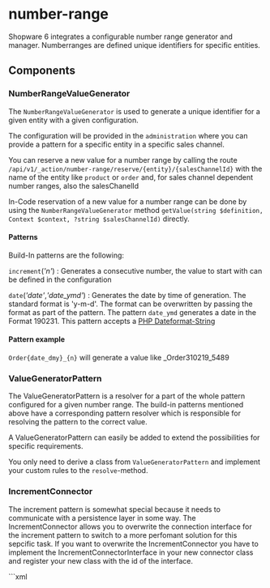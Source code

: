 # number-range

Shopware 6 integrates a configurable number range generator and manager. Numberranges are defined unique identifiers for specific entities.

## Components

### NumberRangeValueGenerator

The `NumberRangeValueGenerator` is used to generate a unique identifier for a given entity with a given configuration.

The configuration will be provided in the `administration` where you can provide a pattern for a specific entity in a specific sales channel.

You can reserve a new value for a number range by calling the route `/api/v1/_action/number-range/reserve/{entity}/{salesChannelId}` with the name of the entity like `product` or `order` and, for sales channel dependent number ranges, also the salesChanelId

In-Code reservation of a new value for a number range can be done by using the `NumberRangeValueGenerator` method `getValue(string $definition, Context $context, ?string $salesChannelId)` directly.

#### Patterns

Build-In patterns are the following:

`increment`\(_'n'_\) : Generates a consecutive number, the value to start with can be defined in the configuration

`date`\(_'date'_,_'date\_ymd'_\) : Generates the date by time of generation. The standard format is 'y-m-d'. The format can be overwritten by passing the format as part of the pattern. The pattern `date_ymd` generates a date in the Format 190231. This pattern accepts a [PHP Dateformat-String](http://php.net/manual/en/function.date.php#refsect1-function.date-parameters)

#### Pattern example

`Order{date_dmy}_{n}` will generate a value like \_Order310219\_5489

### ValueGeneratorPattern

The ValueGeneratorPattern is a resolver for a part of the whole pattern configured for a given number range. The build-in patterns mentioned above have a corresponding pattern resolver which is responsible for resolving the pattern to the correct value.

A ValueGeneratorPattern can easily be added to extend the possibilities for specific requirements.

You only need to derive a class from `ValueGeneratorPattern` and implement your custom rules to the `resolve`-method.

### IncrementConnector

The increment pattern is somewhat special because it needs to communicate with a persistence layer in some way. The IncrementConnector allows you to overwrite the connection interface for the increment pattern to switch to a more perfomant solution for this sepcific task. If you want to overwrite the IncrementConnector you have to implement the IncrementConnectorInterface in your new connector class and register your new class with the id of the interface.

\`\`\`xml

